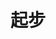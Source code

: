 <!--
 * @Author: your name
 * @Date: 2021-10-16 14:47:52
 * @LastEditTime: 2021-10-16 14:47:53
 * @LastEditors: Please set LastEditors
 * @Description: In User Settings Edit
 * @FilePath: /book/docs/vue2源码解析/起步.md
-->
# 起步
